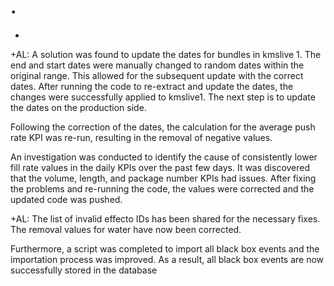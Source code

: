 # .

- 

+AL: A solution was found to update the dates for bundles in kmslive 1. The end and start dates were manually changed to random dates within the original range. This allowed for the subsequent update with the correct dates. After running the code to re-extract and update the dates, the changes were successfully applied to kmslive1. The next step is to update the dates on the production side.

Following the correction of the dates, the calculation for the average push rate KPI was re-run, resulting in the removal of negative values.

An investigation was conducted to identify the cause of consistently lower fill rate values in the daily KPIs over the past few days. It was discovered that the volume, length, and package number KPIs had issues. After fixing the problems and re-running the code, the values were corrected and the updated code was pushed.

+AL: The list of invalid effecto IDs has been shared for the necessary fixes. The removal values for water have now been corrected.

Furthermore, a script was completed to import all black box events and the importation process was improved. As a result, all black box events are now successfully stored in the database
